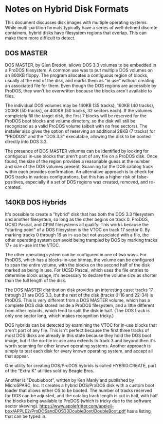 ﻿# Notes on Hybrid Disk Formats #

This document discusses disk images with multiple operating systems.  While multi-partition
formats typically have a series of well-defined discrete containers, hybrid disks have filesystem
regions that overlap.  This can make them more difficult to detect.

## DOS MASTER ##

DOS MASTER, by Glen Bredon, allows DOS 3.3 volumes to be embedded in a ProDOS filesystem.  A
common use was to put multiple DOS volumes on an 800KB floppy.  The program allocates a
contiguous region of blocks, usually at the end of the disk, and marks them as "in use" without
creating an associated file for them.  Even though the DOS regions are accessible by ProDOS,
they won't be overwritten because the blocks aren't available to files.

The individual DOS volumes may be 140KB (35 tracks), 160KB (40 tracks), 200KB (50 tracks), or
400KB (50 tracks, 32 sectors each).  If the volumes completely fill the target disk, the first
7 blocks will be reserved for the ProDOS boot blocks and volume directory, so the disk will
still be recognized as a valid ProDOS volume (albeit with no free sectors).  The installer
also gives the option of reserving an additional 28KB (7 tracks) for "PRODOS" and the "DOS.3.3"
executable, allowing the disk to be booted directly into DOS 3.3.

The presence of DOS MASTER volumes can be identified by looking for contiguous in-use blocks that
aren't part of any file on a ProDOS disk.  Once found, the size of the region provides a
reasonable guess at the number and size of the DOS volumes present.  Scanning for the DOS
catalog track within each provides confirmation.  An alternative approach is to check for DOS
tracks in various configurations, but this has a higher risk of false-positives, especially if
a set of DOS regions was created, removed, and re-created.

## 140KB DOS Hybrids ##

It's possible to create a "hybrid" disk that has both the DOS 3.3 filesystem and another
filesystem, so long as the other begins on track 0.  ProDOS, UCSD Pascal, and CP/M filesystems
all qualify.  This works because the "starting point" of a DOS filesystem is the VTOC on
track 17 sector 0.  By marking tracks 0 through 16 as in-use but not associated with a file,
the other operating system can avoid being trampled by DOS by marking tracks 17+ as in-use int
the VTOC.

The other operating system can be configured in one of two ways.  For ProDOS, which has a
blocks-in-use bitmap, the volume can be configured to span the entire volume, with the blocks
on the second half of the disk marked as being in use.  For UCSD Pascal, which uses the file
entries to determine block usage, it's necessary to declare the volume size as shorter than
the full length of the disk.

The DOS MASTER distribution disk provides an interesting case: tracks 17 through 21 are DOS 3.3,
but the rest of the disk (tracks 0-16 and 22-34) is ProDOS.  This is very different from a
DOS MASTER volume, which has a complete DOS disk stored inside a ProDOS filesystem, and a little
different from other hybrids, which tend to split the disk in half.  (The DOS track is only one
sector long, which makes recognition tricky.)

DOS hybrids can be detected by examining the VTOC for in-use blocks that aren't part of any file.
This isn't perfect because the first three tracks of most DOS disks are already in this state
because they hold the DOS boot image, but if the no-file in-use area extends to track 3 and beyond
then it's worth scanning for other known operating systems.  Another approach is simply to test
each disk for every known operating system, and accept all that appear.

One utility for creating DOS/ProDOS hybrids is called HYBRID.CREATE, part of the "Extra K"
utilities sold by Beagle Bros.

Another is "Doubleboot", written by Ken Manly and published by MicroSPARC, Inc.  It creates a
hybrid DOS/ProDOS disk with a custom boot loader that allows either OS to be booted.  The number
of tracks reserved for DOS can be adjusted, and the catalog track length is cut in half, with
half the blocks being available to ProDOS (which is tricky due to the software sector skewing).
https://www.applefritter.com/appleii-box/APPLE2/ProDOSandDOS33DoubleBoot/DoubleBoot.pdf has a
listing that can be typed in.
